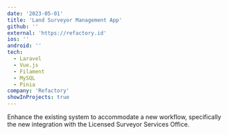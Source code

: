 ```yaml
---
date: '2023-05-01'
title: 'Land Surveyor Management App'
github: ''
external: 'https://refactory.id'
ios: ''
android: ''
tech:
  - Laravel
  - Vue.js
  - Filament
  - MySQL
  - Pinia
company: 'Refactory'
showInProjects: true
---
```


Enhance the existing system to accommodate a new workflow, specifically the new integration with the Licensed Surveyor Services Office.
